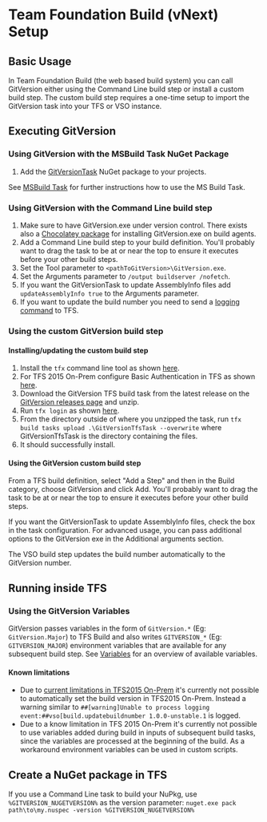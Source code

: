 # Team Foundation Build (vNext) Setup
## Basic Usage
In Team Foundation Build (the web based build system) you can call GitVersion either using the Command Line build step or install a custom build step. The custom build step requires a one-time setup to import the GitVersion task into your TFS or VSO instance.

## Executing GitVersion
### Using GitVersion with the MSBuild Task NuGet Package
1. Add the [GitVersionTask](https://www.nuget.org/packages/GitVersionTask/) NuGet package to your projects.

See [MSBuild Task](/usage/#msbuild-task) for further instructions how to use the MS Build Task.

### Using GitVersion with the Command Line build step
1. Make sure to have GitVersion.exe under version control. There exists also a [Chocolatey package](https://chocolatey.org/packages/GitVersion.Portable) for installing GitVersion.exe on build agents.
2. Add a Command Line build step to your build definition. You'll probably want to drag the task to be at or near the top to ensure it executes before your other build steps.
3. Set the Tool parameter to `<pathToGitVersion>\GitVersion.exe`.
4. Set the Arguments parameter to `/output buildserver /nofetch`.
5. If you want the GitVersionTask to update AssemblyInfo files add `updateAssemblyInfo true` to the Arguments parameter. 
6. If you want to update the build number you need to send a [logging command](https://github.com/Microsoft/vso-agent-tasks/blob/master/docs/authoring/commands.md) to TFS.

### Using the custom GitVersion build step
#### Installing/updating the custom build step
1. Install the `tfx` command line tool as shown [here](https://github.com/Microsoft/tfs-cli/blob/master/README.md#install).
2. For TFS 2015 On-Prem configure Basic Authentication in TFS as shown [here](https://github.com/Microsoft/tfs-cli/blob/master/docs/configureBasicAuth.md).
3. Download the GitVersion TFS build task from the latest release on the [GitVersion releases page](https://github.com/GitTools/GitVersion/releases) and unzip.
4. Run `tfx login` as shown [here](https://github.com/Microsoft/tfs-cli/blob/master/README.md#login).
5. From the directory outside of where you unzipped the task, run `tfx build tasks upload .\GitVersionTfsTask --overwrite` where GitVersionTfsTask is the directory containing the files.
6. It should successfully install.

#### Using the GitVersion custom build step
From a TFS build definition, select "Add a Step" and then in the Build category, choose GitVersion and click Add. You'll probably want to drag the task to be at or near the top to ensure it executes before your other build steps.

If you want the GitVersionTask to update AssemblyInfo files, check the box in the task configuration. For advanced usage, you can pass additional options to the GitVersion exe in the Additional arguments section.

The VSO build step updates the build number automatically to the GitVersion number.

## Running inside TFS
### Using the GitVersion Variables
GitVersion passes variables in the form of `GitVersion.*` (Eg: `GitVersion.Major`) to TFS Build and also writes `GITVERSION_*` (Eg: `GITVERSION_MAJOR`) environment variables that are available for any subsequent build step. 
See [Variables](/more-info/variables/) for an overview of available variables.

#### Known limitations
* Due to [current limitations in TFS2015 On-Prem](https://github.com/Microsoft/vso-agent-tasks/issues/380) it's currently not possible to automatically set the build version in TFS2015 On-Prem. Instead a warning similar to `##[warning]Unable to process logging event:##vso[build.updatebuildnumber 1.0.0-unstable.1` is logged.
* Due to a know limitation in TFS 2015 On-Prem it's currently not possible to use variables added during build in inputs of subsequent build tasks, since the variables are processed at the beginning of the build. 
As a workaround environment variables can be used in custom scripts.

## Create a NuGet package in TFS
If you use a Command Line task to build your NuPkg, use `%GITVERSION_NUGETVERSION%` as the version parameter: `nuget.exe pack path\to\my.nuspec -version %GITVERSION_NUGETVERSION%`